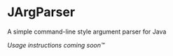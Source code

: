 # JArgParser
 A simple command-line style argument parser for Java

*Usage instructions coming soon™*
